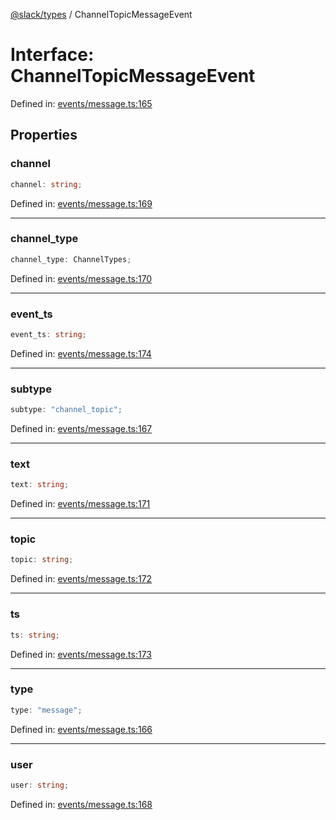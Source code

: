 [@slack/types](../index.md) / ChannelTopicMessageEvent

# Interface: ChannelTopicMessageEvent

Defined in: [events/message.ts:165](https://github.com/slackapi/node-slack-sdk/blob/main/packages/types/src/events/message.ts#L165)

## Properties

### channel

```ts
channel: string;
```

Defined in: [events/message.ts:169](https://github.com/slackapi/node-slack-sdk/blob/main/packages/types/src/events/message.ts#L169)

***

### channel\_type

```ts
channel_type: ChannelTypes;
```

Defined in: [events/message.ts:170](https://github.com/slackapi/node-slack-sdk/blob/main/packages/types/src/events/message.ts#L170)

***

### event\_ts

```ts
event_ts: string;
```

Defined in: [events/message.ts:174](https://github.com/slackapi/node-slack-sdk/blob/main/packages/types/src/events/message.ts#L174)

***

### subtype

```ts
subtype: "channel_topic";
```

Defined in: [events/message.ts:167](https://github.com/slackapi/node-slack-sdk/blob/main/packages/types/src/events/message.ts#L167)

***

### text

```ts
text: string;
```

Defined in: [events/message.ts:171](https://github.com/slackapi/node-slack-sdk/blob/main/packages/types/src/events/message.ts#L171)

***

### topic

```ts
topic: string;
```

Defined in: [events/message.ts:172](https://github.com/slackapi/node-slack-sdk/blob/main/packages/types/src/events/message.ts#L172)

***

### ts

```ts
ts: string;
```

Defined in: [events/message.ts:173](https://github.com/slackapi/node-slack-sdk/blob/main/packages/types/src/events/message.ts#L173)

***

### type

```ts
type: "message";
```

Defined in: [events/message.ts:166](https://github.com/slackapi/node-slack-sdk/blob/main/packages/types/src/events/message.ts#L166)

***

### user

```ts
user: string;
```

Defined in: [events/message.ts:168](https://github.com/slackapi/node-slack-sdk/blob/main/packages/types/src/events/message.ts#L168)
